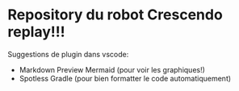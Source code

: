 # Repository du robot Crescendo replay!!!

Suggestions de plugin dans vscode:
* Markdown Preview Mermaid (pour voir les graphiques!)
* Spotless Gradle (pour bien formatter le code automatiquement)